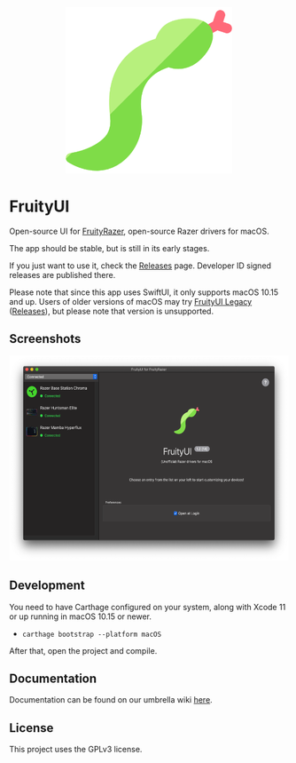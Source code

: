 <p align="center">
  <img width="300" height="300" src="https://github.com/FruityRazer/FruityUI/raw/master/GitHub%20Resources/Snake.png">
</p>

# FruityUI

Open-source UI for [FruityRazer](https://github.com/FruityRazer/FruityRazer), open-source Razer drivers for macOS.

The app should be stable, but is still in its early stages.

If you just want to use it, check the [Releases](https://github.com/FruityRazer/FruityUI/releases) page. Developer ID signed releases are published there.

Please note that since this app uses SwiftUI, it only supports macOS 10.15 and up. Users of older versions of macOS may try [FruityUI Legacy](https://github.com/FruityRazer/FruityUI-Legacy) ([Releases](https://github.com/FruityRazer/FruityUI-Legacy/releases)), but please note that version is unsupported.

## Screenshots

<p align="center">
  <img width="556" height="369" src="https://github.com/FruityRazer/FruityUI/raw/master/GitHub%20Resources/Main%20Window.png">
</p>

## Development

You need to have Carthage configured on your system, along with Xcode 11 or up running in macOS 10.15 or newer.

 - `carthage bootstrap --platform macOS`
 
After that, open the project and compile.

## Documentation

Documentation can be found on our umbrella wiki [here](https://github.com/FruityRazer/FruityRazer/wiki).

## License

This project uses the GPLv3 license.
